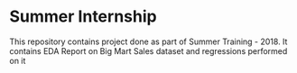 # Summer Internship
This repository contains project done as part of Summer Training -  2018. It contains EDA Report on Big Mart Sales dataset and regressions performed on it
